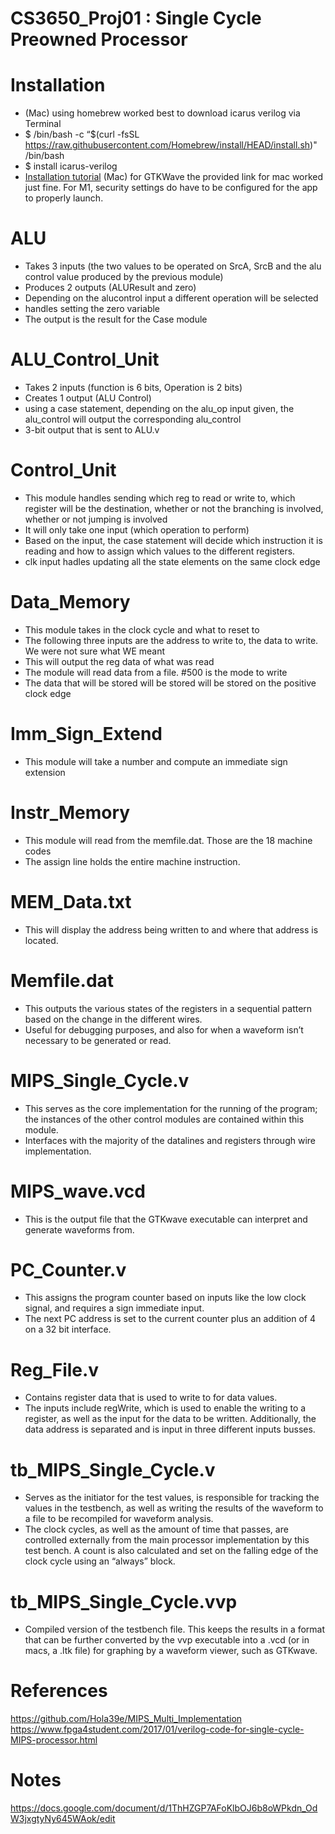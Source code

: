 # CS3650_Proj01 : Single Cycle Preowned Processor 

# Installation 
- (Mac) using homebrew worked best to download icarus verilog via Terminal 
- $ /bin/bash -c “$(curl -fsSL https://raw.githubusercontent.com/Homebrew/install/HEAD/install.sh)" /bin/bash
- $ install icarus-verilog
- [Installation tutorial](https://www.youtube.com/watch?v=jUYkYoYr8hs)
(Mac) for GTKWave the provided link for mac worked just fine. For M1, security settings do have to be configured for the app to properly launch. 

# ALU 
- Takes 3 inputs (the two values to be operated on SrcA, SrcB and the alu control value produced by the previous module)
- Produces 2 outputs (ALUResult and zero)
- Depending on the alucontrol input a different operation will be selected 
- handles setting the zero variable
- The output is the result for the Case module 

# ALU_Control_Unit
- Takes 2 inputs (function is 6 bits, Operation is 2 bits)
- Creates 1 output (ALU Control)
- using a case statement, depending on the alu_op input given, the alu_control will output the corresponding alu_control  
- 3-bit output that is sent to ALU.v

# Control_Unit
- This module handles sending which reg to read or write to, which register will be the destination, whether or not the branching is involved, whether or not jumping is involved
- It will only take one input (which operation to perform)
- Based on the input, the case statement will decide which instruction it is reading and how to assign which values to the different registers. 
- clk input hadles updating all the state elements on the same clock edge

# Data_Memory 
- This module takes in the clock cycle and what to reset to 
- The following three inputs are the address to write to, the data to write. We were not sure what WE meant 
- This will output the reg data of what was read
- The module will read data from a file. #500 is the mode to write 
- The data that will be stored will be stored will be stored on the positive clock edge 

# Imm_Sign_Extend 
- This module will take a number and compute an immediate sign extension 

# Instr_Memory 
- This module will read from the memfile.dat. Those are the 18 machine codes 
- The assign line holds the entire machine instruction. 

# MEM_Data.txt
- This will display the address being written to and where that address is located.

# Memfile.dat
- This outputs the various states of the registers in a sequential pattern based on the change in the different wires.
- Useful for debugging purposes, and also for when a waveform isn’t necessary to be generated or read.

# MIPS_Single_Cycle.v
- This serves as the core implementation for the running of the program; the instances of the other control modules are contained within this module.
- Interfaces with the majority of the datalines and registers through wire implementation.

# MIPS_wave.vcd 
- This is the output file that the GTKwave executable can interpret and generate waveforms from.

# PC_Counter.v 
- This assigns the program counter based on inputs like the low clock signal, and requires a sign immediate input.
- The next PC address is set to the current counter plus an addition of 4 on a 32 bit interface.

# Reg_File.v
- Contains register data that is used to write to for data values.
- The inputs include regWrite, which is used to enable the writing to a register, as well as the input for the data to be written. Additionally, the data address is separated and is input in three different inputs busses.

# tb_MIPS_Single_Cycle.v
- Serves as the initiator for the test values, is responsible for tracking the values in the testbench, as well as writing the results of the waveform to a file to be recompiled for waveform analysis.
- The clock cycles, as well as the amount of time that passes, are controlled externally from the main processor implementation by this test bench. A count is also calculated and set on the falling edge of the clock cycle using an “always” block.

# tb_MIPS_Single_Cycle.vvp 
- Compiled version of the testbench file. This keeps the results in a format that can be further converted by the vvp executable into a .vcd (or in macs, a .ltk file) for graphing by a waveform viewer, such as GTKwave.


# References 
https://github.com/Hola39e/MIPS_Multi_Implementation
https://www.fpga4student.com/2017/01/verilog-code-for-single-cycle-MIPS-processor.html

# Notes
https://docs.google.com/document/d/1ThHZGP7AFoKlbOJ6b8oWPkdn_OdW3jxgtyNy645WAok/edit


